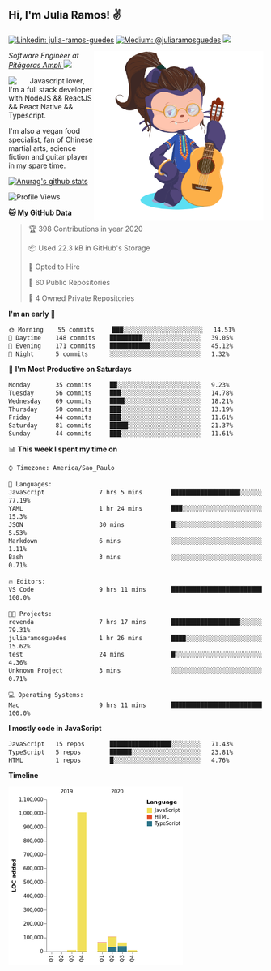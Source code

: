 <h2>Hi, I'm Julia Ramos! &#9996</h2>

[![Linkedin: julia-ramos-guedes](https://img.shields.io/badge/-Linkedin-blue?style=flat&logo=Linkedin&logoColor=white&link=https://www.linkedin.com/in/julia-ramos-guedes/)](https://www.linkedin.com/in/julia-ramos-guedes/)
[![Medium: @juliaramosguedes](https://img.shields.io/badge/-Medium-black?style=flat&logo=Medium&logoColor=white&link=https://medium.com/@juliaramosguedes/)](https://medium.com/@juliaramosguedes/)
![](https://medium.com/@juliaramosguedes/followers)

<!-- 
![Waka Readme](https://github.com/juliaramosguedes/juliaramosguedes/workflows/Waka%20Readme/badge.svg)

![GitHub followers](https://img.shields.io/github/followers/juliaramosguedes?label=Follow&style=for-the-badge&logo=Github&logoColor=white)

![Twitter Follow](https://img.shields.io/twitter/follow/juliaramosdev?label=Follow&style=for-the-badge)
<img src="https://icon-icons.com/icons2/2107/PNG/48/file_type_node_icon_130301.png" width="16px">
<img src="https://icon-icons.com/icons2/2108/PNG/48/react_icon_130845.png" width="16px"> 
 -->

<img align='right' src="https://github.com/juliaramosguedes/juliaramosguedes/blob/master/assets/octocat_julia.png?raw=true" width="335">
<p><em>Software Engineer at <a href="https://www.ampli.com.br/graduacao/vestibular/n">Pitágoras Ampli </a><img src="https://media.giphy.com/media/WUlplcMpOCEmTGBtBW/giphy.gif" width="30"> 
</em></p>


<img align='left' src="https://icon-icons.com/icons2/2108/PNG/48/javascript_icon_130900.png" width="42px"> <p>Javascript lover, I'm a full stack developer with NodeJS && ReactJS && React Native && Typescript.</p>
<p>I'm also a vegan food specialist, fan of Chinese martial arts, science fiction and guitar player in my spare time.</p>

[![Anurag's github stats](https://github-readme-stats.vercel.app/api?username=juliaramosguedes&hide=issues&count_private=true&show_icons=true&theme=dracula)](https://juliaramos.com.br)
<!-- 
<h3>Checkout some stats since 05/08/2020</h3>
 -->
 
<!--START_SECTION:waka-->
![Profile Views](http://img.shields.io/badge/Profile%20Views-118-blue)

**🐱 My GitHub Data** 

> 🏆 398 Contributions in year 2020
 > 
> 📦 Used 22.3 kB in GitHub's Storage 
 > 
> 💼 Opted to Hire
 > 
> 📜 60 Public Repositories 
 > 
> 🔑 4 Owned Private Repositories 

**I'm an early 🐤** 

```text
🌞 Morning    55 commits     ███░░░░░░░░░░░░░░░░░░░░░░   14.51% 
🌆 Daytime    148 commits    █████████░░░░░░░░░░░░░░░░   39.05% 
🌃 Evening    171 commits    ███████████░░░░░░░░░░░░░░   45.12% 
🌙 Night      5 commits      ░░░░░░░░░░░░░░░░░░░░░░░░░   1.32%

```
📅 **I'm Most Productive on Saturdays** 

```text
Monday       35 commits     ██░░░░░░░░░░░░░░░░░░░░░░░   9.23% 
Tuesday      56 commits     ███░░░░░░░░░░░░░░░░░░░░░░   14.78% 
Wednesday    69 commits     ████░░░░░░░░░░░░░░░░░░░░░   18.21% 
Thursday     50 commits     ███░░░░░░░░░░░░░░░░░░░░░░   13.19% 
Friday       44 commits     ███░░░░░░░░░░░░░░░░░░░░░░   11.61% 
Saturday     81 commits     █████░░░░░░░░░░░░░░░░░░░░   21.37% 
Sunday       44 commits     ███░░░░░░░░░░░░░░░░░░░░░░   11.61%

```


📊 **This week I spent my time on** 

```text
⌚︎ Timezone: America/Sao_Paulo

💬 Languages: 
JavaScript               7 hrs 5 mins        ███████████████████░░░░░░   77.19% 
YAML                     1 hr 24 mins        ███░░░░░░░░░░░░░░░░░░░░░░   15.3% 
JSON                     30 mins             █░░░░░░░░░░░░░░░░░░░░░░░░   5.53% 
Markdown                 6 mins              ░░░░░░░░░░░░░░░░░░░░░░░░░   1.11% 
Bash                     3 mins              ░░░░░░░░░░░░░░░░░░░░░░░░░   0.71%

🔥 Editors: 
VS Code                  9 hrs 11 mins       █████████████████████████   100.0%

🐱‍💻 Projects: 
revenda                  7 hrs 17 mins       ███████████████████░░░░░░   79.31% 
juliaramosguedes         1 hr 26 mins        ████░░░░░░░░░░░░░░░░░░░░░   15.62% 
test                     24 mins             █░░░░░░░░░░░░░░░░░░░░░░░░   4.36% 
Unknown Project          3 mins              ░░░░░░░░░░░░░░░░░░░░░░░░░   0.71%

💻 Operating Systems: 
Mac                      9 hrs 11 mins       █████████████████████████   100.0%

```

**I mostly code in JavaScript** 

```text
JavaScript   15 repos       █████████████████░░░░░░░░   71.43% 
TypeScript   5 repos        ██████░░░░░░░░░░░░░░░░░░░   23.81% 
HTML         1 repos        █░░░░░░░░░░░░░░░░░░░░░░░░   4.76%

```


**Timeline**

![Chart not found](https://github.com/juliaramosguedes/juliaramosguedes/blob/master/charts/bar_graph.png) 


<!--END_SECTION:waka-->
